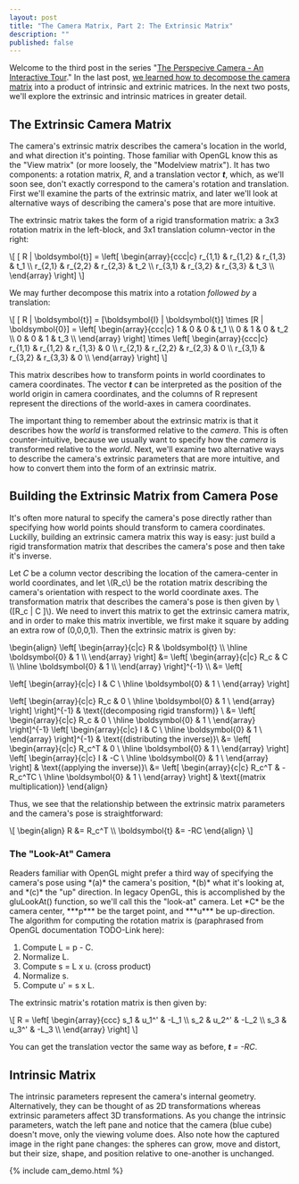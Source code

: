 ```yaml
---
layout: post
title: "The Camera Matrix, Part 2: The Extrinsic Matrix"
description: ""
published: false
---
```



Welcome to the third post in the series "[The Perspecive Camera - An Interactive Tour](/2012/08/13/introduction/)."  In the last post, [we learned how to decompose the camera matrix](/2012/08/02/decompose/) into a product of intrinsic and extrinic matrices.  In the next two posts, we'll explore the extrinsic and intrinsic matrices in greater detail.  

<h2>The Extrinsic Camera Matrix</h2>

The camera's extrinsic matrix describes the camera's location in the world, and what direction it's pointing.  Those familiar with OpenGL know this as the "View matrix" (or more loosely, the "Modelview matrix").  It has two components: a rotation matrix, *R*, and a translation vector ***t***, which, as we'll soon see, don't exactly correspond to the camera's rotation and translation.  First we'll examine the parts of the extrinsic matrix, and later we'll look at alternative ways of describing the camera's pose that are more intuitive.

The extrinsic matrix takes the form of a rigid transformation matrix: a 3x3 rotation matrix in the left-block, and 3x1 translation column-vector in the right:

<div>
\[ [ R | \boldsymbol{t}] = 
\left[ \begin{array}{ccc|c} 
r_{1,1} & r_{1,2} & r_{1,3} & t_1 \\
r_{2,1} & r_{2,2} & r_{2,3} & t_2 \\
r_{3,1} & r_{3,2} & r_{3,3} & t_3 \\
\end{array} \right] \]
</div>

We may further decompose this matrix into a rotation _followed by_ a translation:

<div>
\[ [ R | \boldsymbol{t}] = [\boldsymbol{I} | \boldsymbol{t}] \times [R | \boldsymbol{0}] = 
\left[ \begin{array}{ccc|c} 
1 & 0 & 0 & t_1 \\
0 & 1 & 0 & t_2 \\
0 & 0 & 1 & t_3 \\
\end{array} \right] \times
\left[ \begin{array}{ccc|c} 
r_{1,1} & r_{1,2} & r_{1,3} & 0  \\
r_{2,1} & r_{2,2} & r_{2,3} & 0 \\
r_{3,1} & r_{3,2} & r_{3,3} & 0 \\
\end{array} \right] 
 \]
</div>

This matrix describes how to transform points in world coordinates to camera coordinates.  The vector ***t*** can be interpreted as the position of the world origin in camera coordinates, and the columns of R represent represent the directions of the world-axes in camera coordinates.

The important thing to remember about the extrinsic matrix is that it describes how the _world_ is transformed relative to the _camera_.  This is often counter-intuitive, because we usually want to specify how the _camera_ is transformed relative to the _world_.    Next, we'll examine two alternative ways to describe the camera's extrinsic parameters that are more intuitive, and how to convert them into the form of an extrinsic matrix.

<h2>Building the Extrinsic Matrix from Camera Pose</h2> 
It's often more natural to specify the camera's pose directly rather than specifying how world points should transform to camera coordinates.  Luckilly, building an extrinsic camera matrix this way is easy: just build a rigid transformation matrix that describes the camera's pose and then take it's inverse.

Let *C* be a column vector describing the location of the camera-center in world coordinates, and let \\(R_c\\) be the rotation matrix describing the camera's orientation with respect to the world coordinate axes.  The transformation matrix that describes the camera's pose is then given by \\([R_c \| C ]\\).  We need to invert this matrix to get the extrinsic camera matrix, and in order to make this matrix invertible, we first make it square by adding an extra row of (0,0,0,1).  Then the extrinsic matrix is given by:

<div>
\begin{align}
\left[
\begin{array}{c|c}
R & \boldsymbol{t} \\
\hline 
\boldsymbol{0} & 1 \\
\end{array}
\right]
  &= 
\left[
\begin{array}{c|c}
R_c & C \\
\hline
\boldsymbol{0} & 1 \\
\end{array}
\right]^{-1} \\
  &= 
\left[

\left[
\begin{array}{c|c}
I & C \\
\hline
\boldsymbol{0} & 1 \\
\end{array}
\right]

\left[
\begin{array}{c|c}
R_c & 0 \\
\hline
\boldsymbol{0} & 1 \\
\end{array}
\right]
\right]^{-1} & \text{(decomposing rigid transform)} \\
&= 
\left[
\begin{array}{c|c}
R_c & 0 \\
\hline
\boldsymbol{0} & 1 \\
\end{array}
\right]^{-1} 
\left[
\begin{array}{c|c}
I & C \\
\hline
\boldsymbol{0} & 1 \\
\end{array}
\right]^{-1} & \text{(distributing the inverse)}\\
&= 
\left[
\begin{array}{c|c}
R_c^T & 0 \\
\hline
\boldsymbol{0} & 1 \\
\end{array}
\right]
\left[
\begin{array}{c|c}
I & -C \\
\hline
\boldsymbol{0} & 1 \\
\end{array}
\right] & \text{(applying the inverse)}\\
&= 
\left[
\begin{array}{c|c}
R_c^T & -R_c^TC \\
\hline
\boldsymbol{0} & 1 \\
\end{array}
\right] & \text{(matrix multiplication)}
\end{align} 
</div>

Thus, we see that the relationship between the extrinsic matrix parameters and the camera's pose is straightforward:

<div>
\[
\begin{align}
R  &= R_c^T \\
 \boldsymbol{t} &= -RC 
\end{align}
\]
</div>

<h3>The "Look-At" Camera</h3> 
Readers familiar with OpenGL might prefer a third way of specifying the camera's pose using *(a)* the camera's position, *(b)* what it's looking at, and *(c)* the "up" direction.  In legacy OpenGL, this is accomplished by the gluLookAt() function, so we'll call this the "look-at" camera.  Let *C* be the camera center, ***p*** be the target point, and ***u*** be up-direction.   The algorithm for computing the rotation matrix is (paraphrased from OpenGL documentation TODO-Link here):

1. Compute L = p - C.
2. Normalize L.
3. Compute s = L x u. (cross product)
4. Normalize s.
5. Compute u' = s x L.

The extrinsic matrix's rotation matrix is then given by:

<div>
\[
R = \left[ 
\begin{array}{ccc}
s_1 & u_1^' & -L_1 \\
s_2 & u_2^' & -L_2 \\
s_3 & u_3^' & -L_3 \\
\end{array}
\right]
\]
</div>

You can get the translation vector the same way as before, ***t** = -RC*.

<h2>Intrinsic Matrix</h2>
<p>
    The intrinsic parameters represent the camera's internal geometry.    Alternatively, they can be thought of as 2D transformations whereas extrinsic parameters affect 3D transformations.  As you change the intrinsic parameters, watch the left pane and notice that the camera (blue cube) doesn't move, only the viewing volume does.  Also note how the captured image in the right pane changes: the spheres can grow, move and distort, but their size, shape, and position relative to one-another is unchanged.  
</p>

{% include cam_demo.html %}

